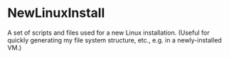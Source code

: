 # NewLinuxInstall
A set of scripts and files used for a new Linux installation. (Useful for quickly generating my file system structure, etc., e.g. in a newly-installed VM.)
